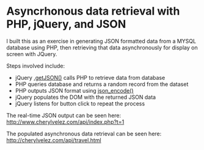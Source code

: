 # Asyncrhonous data retrieval with PHP, jQuery, and JSON
<p>I built this as an exercise in generating JSON formatted data from a MYSQL database using PHP, then retrieving that data asynchronously for display on screen with JQuery.</p>
<p>Steps involved include:</p>
<ul>
  <li>jQuery <a href="http://api.jquery.com/jquery.getjson/" target="_blank">.getJSON()</a> calls PHP to retrieve data from database</li>
  <li>PHP queries database and returns a random record from the dataset</li>
  <li>PHP outputs JSON format using <a href="http://php.net/manual/en/function.json-encode.php" target="_blank">json_encode()</a></li>
  <li>jQuery populates the DOM with the returned JSON data</li>
  <li>jQuery listens for button click to repeat the process</li>
</ul>

<p>The real-time JSON output can be seen here: <a href="http://cherylvelez.com/api/index.php?t=1" target="_blank">http://www.cherylvelez.com/api/index.php?t=1</a></p>
<p>The populated asynchronous data retrieval can be seen here: <a href="http://cherylvelez.com/api/travel.html">http://cherylvelez.com/api/travel.html</a></p>
